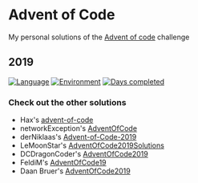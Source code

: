 # Advent of Code
My personal solutions of the [Advent of code](https://adventofcode.com/) challenge
## 2019
[![Language](https://img.shields.io/badge/Language-JavaScript-orange)](https://www.javascript.com/)
[![Environment](https://img.shields.io/badge/Environment-Node.js-brightgreen)](https://nodejs.org/en/)
[![Days completed](https://img.shields.io/badge/Days%20completed-7-red)](https://github.com/TrojanerHD/AdventofCode/tree/master/2019)
### Check out the other solutions
+ Hax's [advent-of-code](https://github.com/Schlauer-Hax/advent-of-code)
+ networkException's [AdventOfCode](https://github.com/dejakobniklas/AdventOfCode)
+ derNiklaas's [Advent-of-Code-2019](https://github.com/derNiklaas/Advent-of-Code-2019)
+ LeMoonStar's [AdventOfCode2019Solutions](https://github.com/LeMoonStar/AdventOfCode2019Solutions)
+ DCDragonCoder's [AdventOfCode2019](https://github.com/DragonCoder01/AdventOfCode2019)
+ FeldiM's [AdventOfCode19](https://github.com/feldim2425/AdventOfCode19)
+ Daan Bruer's [AdventOfCode2019](https://github.com/daanbreur/AdventOfCode2019)